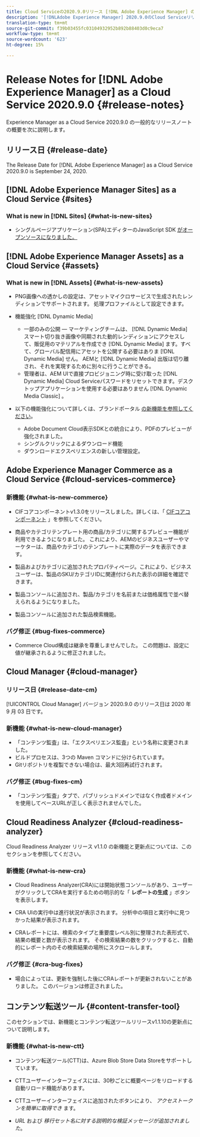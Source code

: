 ```yaml
---
title: Cloud Serviceの2020.9.0リリース [!DNL Adobe Experience Manager] のリリースノート。
description: '[!DNLAdobe Experience Manager] 2020.9.0のCloud Serviceリリースノートとして。'
translation-type: tm+mt
source-git-commit: f39b03455fc03104932952b892b88403d0c9eca7
workflow-type: tm+mt
source-wordcount: '623'
ht-degree: 15%

---
```



# Release Notes for [!DNL Adobe Experience Manager] as a Cloud Service 2020.9.0 {#release-notes}

Experience Manager as a Cloud Service 2020.9.0 の一般的なリリースノートの概要を次に説明します。

## リリース日 {#release-date}

The Release Date for [!DNL Adobe Experience Manager] as a Cloud Service 2020.9.0 is September 24, 2020.

## [!DNL Adobe Experience Manager Sites] as a Cloud Service {#sites}

### What is new in [!DNL Sites] {#what-is-new-sites}

* シングルページアプリケーション(SPA)エディターのJavaScript SDK [がオープンソースになりました。](/help/implementing/developing/spa/reference-materials.md)

## [!DNL Adobe Experience Manager Assets] as a Cloud Service {#assets}

### What is new in [!DNL Assets] {#what-is-new-assets}

* PNG画像への透かしの設定は、アセットマイクロサービスで生成されたレンディションでサポートされます。 処理プロファイルとして設定できます。

* 機能強化 [!DNL Dynamic Media]

   * 一部のみの公開 — マーケティングチームは、 [!DNL Dynamic Media] スマート切り抜き画像や同期された動的レンディションにアクセスして、販促用のマテリアルを作成でき [!DNL Dynamic Media] ます。すべて、グローバル配信用にアセットを公開する必要はありま [!DNL Dynamic Media] せん。 AEMと [!DNL Dynamic Media] 出版は切り離され、それを実現するために別々に行うことができる。
   * 管理者は、AEM UIで直接プロビジョニング時に受け取った [!DNL Dynamic Media] Cloud Serviceパスワードをリセットできます。デスクトップアプリケーションを使用する必要はありません [!DNL Dynamic Media Classic] 。

* 以下の機能強化について詳しくは、ブランドポータル [の新機能を参照してください](https://docs.adobe.com/content/help/ja-JP/experience-manager-brand-portal/using/introduction/whats-new.html)。

   * Adobe Document Cloud表示SDKとの統合により、PDFのプレビューが強化されました。
   * シングルクリックによるダウンロード機能
   * ダウンロードエクスペリエンスの新しい管理設定。

<!--
### Bugs Fixed {#bugs-fixed-assets}

TBD: list of Assets aaCS bugs that are fixed.
-->

## Adobe Experience Manager Commerce as a Cloud Service {#cloud-services-commerce}

### 新機能 {#what-is-new-commerce}

* CIFコアコンポーネントv1.3.0をリリースしました。詳しくは、「 [CIFコアコンポーネント](https://github.com/adobe/aem-core-cif-components/releases/tag/core-cif-components-reactor-1.3.0) 」を参照してください。

* 商品やカテゴリテンプレート用の商品/カテゴリに関するプレビュー機能が利用できるようになりました。 これにより、AEMのビジネスユーザーやマーケターは、商品やカテゴリのテンプレートに実際のデータを表示できます。

* 製品およびカテゴリに追加されたプロパティページ。これにより、ビジネスユーザーは、製品のSKU/カテゴリIDに関連付けられた表示の詳細を確認できます。

* 製品コンソールに追加され、製品/カテゴリを名前または価格属性で並べ替えられるようになりました。

* 製品コンソールに追加された製品検索機能。

### バグ修正 {#bug-fixes-commerce}

* Commerce Cloud構成は継承を尊重しませんでした。 この問題は、設定に値が継承されるように修正されました。

## Cloud Manager {#cloud-manager}

### リリース日 {#release-date-cm}

[!UICONTROL Cloud Manager] バージョン 2020.9.0 のリリース日は 2020 年 9 月 03 日です。

### 新機能 {#what-is-new-cloud-manager}

* 「コンテンツ監査」は、「エクスペリエンス監査」という名称に変更されました。
* ビルドプロセスは、3つの Maven コマンドに分けられています。
* Gitリポジトリを複製できない場合は、最大3回再試行されます。

### バグ修正 {#bug-fixes-cm}

* 「コンテンツ監査」タブで、パブリッシュドメインではなく作成者ドメインを使用してベースURLが正しく表示されませんでした。

## Cloud Readiness Analyzer {#cloud-readiness-analyzer}

Cloud Readiness Analyzer リリース v1.1.0 の新機能と更新点については、このセクションを参照してください。

### 新機能 {#what-is-new-cra}

* Cloud Readiness Analyzer(CRA)には開始状態コンソールがあり、ユーザーがクリックしてCRAを実行するための明示的な「 **レポートの生成** 」ボタンを表示します。

* CRA UIの実行中は進行状況が表示されます。 分析中の項目と実行中に見つかった結果が表示されます。

* CRAレポートには、検索のタイプと重要度レベル別に整理された表形式で、結果の概要と数が表示されます。 その検索結果の数をクリックすると、自動的にレポート内のその検索結果の場所にスクロールします。

### バグ修正 {#cra-bug-fixes}

* 場合によっては、更新を強制した後にCRAレポートが更新されないことがありました。 このバージョンは修正されました。

## コンテンツ転送ツール {#content-transfer-tool}

このセクションでは、新機能とコンテンツ転送ツールリリースv1.1.10の更新点について説明します。

### 新機能 {#what-is-new-ctt}

* コンテンツ転送ツール(CTT)は、Azure Blob Store Data Storeをサポートしています。

* CTTユーザーインターフェイスには、30秒ごとに概要ページをリロードする自動リロード機能があります。

* CTTユーザーインターフェイスに追加されたボタンにより、 *アクセストークンを簡単に取得でき* ます。

* *URL* および *移行セット名に対する説明的な検証メッセージが追加されました*。
